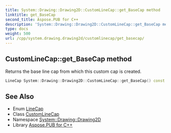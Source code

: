 ```yaml
---
title: System::Drawing::Drawing2D::CustomLineCap::get_BaseCap method
linktitle: get_BaseCap
second_title: Aspose.PUB for C++
description: 'System::Drawing::Drawing2D::CustomLineCap::get_BaseCap method. Returns the base line cap from which this custom cap is created in C++.'
type: docs
weight: 500
url: /cpp/system.drawing.drawing2d/customlinecap/get_basecap/
---
```

## CustomLineCap::get_BaseCap method


Returns the base line cap from which this custom cap is created.

```cpp
LineCap System::Drawing::Drawing2D::CustomLineCap::get_BaseCap() const
```

## See Also

* Enum [LineCap](../../linecap/)
* Class [CustomLineCap](../)
* Namespace [System::Drawing::Drawing2D](../../)
* Library [Aspose.PUB for C++](../../../)
